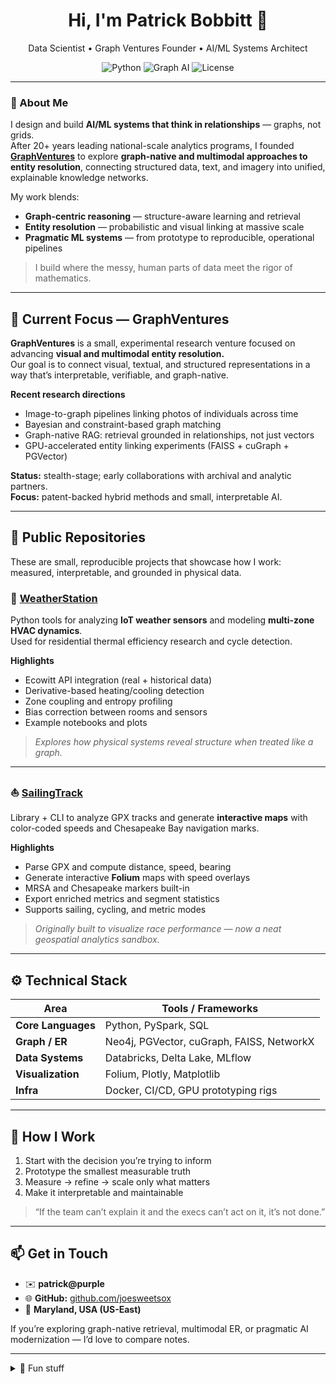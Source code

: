 <!-- README.md for joesweetsox (profile repo) -->

<h1 align="center">Hi, I'm Patrick Bobbitt 👋</h1>
<p align="center">
  Data Scientist • Graph Ventures Founder • AI/ML Systems Architect
</p>

<p align="center">
  <img alt="Python" src="https://img.shields.io/badge/Python-3.10%2B-blue">
  <img alt="Graph AI" src="https://img.shields.io/badge/Graph%20AI-Entity%20Resolution%20%7C%20Knowledge%20Graphs-green">
  <img alt="License" src="https://img.shields.io/badge/License-MIT-lightgrey">
</p>

---

### 🧭 About Me

I design and build **AI/ML systems that think in relationships** — graphs, not grids.  
After 20+ years leading national-scale analytics programs, I founded **[GraphVentures](#)** to explore **graph-native and multimodal approaches to entity resolution**, connecting structured data, text, and imagery into unified, explainable knowledge networks.

My work blends:
- **Graph-centric reasoning** — structure-aware learning and retrieval
- **Entity resolution** — probabilistic and visual linking at massive scale
- **Pragmatic ML systems** — from prototype to reproducible, operational pipelines

> I build where the messy, human parts of data meet the rigor of mathematics.

---

## 🧠 Current Focus — GraphVentures

**GraphVentures** is a small, experimental research venture focused on advancing **visual and multimodal entity resolution.**  
Our goal is to connect visual, textual, and structured representations in a way that’s interpretable, verifiable, and graph-native.

**Recent research directions**
- Image-to-graph pipelines linking photos of individuals across time  
- Bayesian and constraint-based graph matching  
- Graph-native RAG: retrieval grounded in relationships, not just vectors  
- GPU-accelerated entity linking experiments (FAISS + cuGraph + PGVector)

**Status:** stealth-stage; early collaborations with archival and analytic partners.  
**Focus:** patent-backed hybrid methods and small, interpretable AI.

---

## 🧩 Public Repositories

These are small, reproducible projects that showcase how I work: measured, interpretable, and grounded in physical data.

### 🧊 [WeatherStation](https://github.com/joesweetsox/WeatherStation)
Python tools for analyzing **IoT weather sensors** and modeling **multi-zone HVAC dynamics**.  
Used for residential thermal efficiency research and cycle detection.

**Highlights**
- Ecowitt API integration (real + historical data)  
- Derivative-based heating/cooling detection  
- Zone coupling and entropy profiling  
- Bias correction between rooms and sensors  
- Example notebooks and plots  

> *Explores how physical systems reveal structure when treated like a graph.*

---

### ⛵ [SailingTrack](https://github.com/joesweetsox/SailingTrack)
Library + CLI to analyze GPX tracks and generate **interactive maps** with color-coded speeds and Chesapeake Bay navigation marks.

**Highlights**
- Parse GPX and compute distance, speed, bearing  
- Generate interactive **Folium** maps with speed overlays  
- MRSA and Chesapeake markers built-in  
- Export enriched metrics and segment statistics  
- Supports sailing, cycling, and metric modes  

> *Originally built to visualize race performance — now a neat geospatial analytics sandbox.*

---

## ⚙️ Technical Stack

| Area | Tools / Frameworks |
|------|--------------------|
| **Core Languages** | Python, PySpark, SQL |
| **Graph / ER** | Neo4j, PGVector, cuGraph, FAISS, NetworkX |
| **Data Systems** | Databricks, Delta Lake, MLflow |
| **Visualization** | Folium, Plotly, Matplotlib |
| **Infra** | Docker, CI/CD, GPU prototyping rigs |

---

## 🧩 How I Work

1. Start with the decision you’re trying to inform  
2. Prototype the smallest measurable truth  
3. Measure → refine → scale only what matters  
4. Make it interpretable and maintainable  

> “If the team can’t explain it and the execs can’t act on it, it’s not done.”

---

## 📫 Get in Touch
- ✉️ **patrick@purple**
- 🌐 **GitHub:** [github.com/joesweetsox](https://github.com/joesweetsox)
- 📍 **Maryland, USA (US-East)**

If you’re exploring graph-native retrieval, multimodal ER, or pragmatic AI modernization — I’d love to compare notes.

---

<details>
<summary>🧩 Fun stuff</summary>

- Amateur sailor on the Chesapeake Bay  
- Photographer and tinkerer with sensor data  
- Most of my best ideas start as curiosity, not a product brief
</details>

